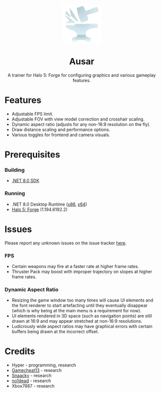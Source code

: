 <p align="center">
    <img src="https://raw.githubusercontent.com/hyperbx/Ausar/main/Ausar/Resources/Images/Icon.png"
         width="128"/>
</p>

<h1 align="center">Ausar</h1>

<p align="center">A trainer for Halo 5: Forge for configuring graphics and various gameplay features.</p>

# Features
- Adjustable FPS limit.
- Adjustable FOV with view model correction and crosshair scaling.
- Dynamic aspect ratio (adjusts for any non-16:9 resolution on the fly).
- Draw distance scaling and performance options.
- Various toggles for frontend and camera visuals.

# Prerequisites
### Building
- [.NET 8.0 SDK](https://dotnet.microsoft.com/en-us/download/dotnet/8.0)

### Running
- .NET 8.0 Desktop Runtime ([x86](https://dotnet.microsoft.com/en-us/download/dotnet/thank-you/runtime-desktop-8.0.6-windows-x86-installer), [x64](https://dotnet.microsoft.com/en-us/download/dotnet/thank-you/runtime-desktop-8.0.6-windows-x64-installer))
- [Halo 5: Forge](https://www.microsoft.com/store/productId/9NBLGGH4V0FR?ocid=pdpshare) (1.194.6192.2)

# Issues
Please report any unknown issues on the issue tracker [here](https://github.com/hyperbx/Ausar/issues).

### FPS
- Certain weapons may fire at a faster rate at higher frame rates.
- Thruster Pack may boost with improper trajectory on slopes at higher frame rates.

### Dynamic Aspect Ratio
- Resizing the game window too many times will cause UI elements and the font renderer to start artefacting until they eventually disappear (which is why being at the main menu is a requirement for now).
- UI elements rendered in 3D space (such as navigation points) are still drawn at 16:9 and may appear stretched at non-16:9 resolutions.
- Ludicrously wide aspect ratios may have graphical errors with certain buffers being drawn at the incorrect offset.

# Credits
- Hyper - programming, research
- [Gamecheat13](https://www.youtube.com/@gamecheat13) - research
- [Snaacky](https://github.com/Snaacky) - research
- [no1dead](https://github.com/no1dead) - research
- Xbox7887 - research
